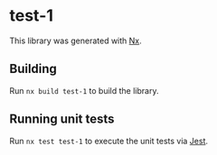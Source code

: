 # test-1

This library was generated with [Nx](https://nx.dev).

## Building

Run `nx build test-1` to build the library.

## Running unit tests

Run `nx test test-1` to execute the unit tests via [Jest](https://jestjs.io).
